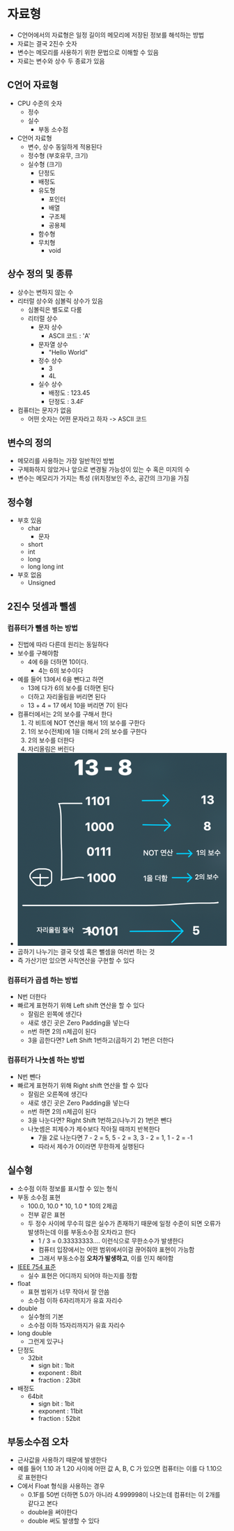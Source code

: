 # 자료형
- C언어에서의 자료형은 일정 길이의 메모리에 저장된 정보를 해석하는 방법
- 자료는 결국 2진수 숫자
- 변수는 메모리를 사용하기 위한 문법으로 이해할 수 있음
- 자료는 변수와 상수 두 종료가 있음

## C언어 자료형
- CPU 수준의 숫자
  - 정수
  - 실수
    - 부동 소수점
- C언어 자료형
  - 변수, 상수 동일하게 적용된다
  - 정수형 (부호유무, 크기)
  - 실수형 (크기)
    - 단정도
    - 배정도
    - 유도형
      - 포인터
      - 배열
      - 구조체
      - 공용체
    - 함수형
    - 무치형
      - void

## 상수 정의 및 종류
- 상수는 변하지 않는 수
- 리터럴 상수와 심볼릭 상수가 있음
  - 심볼릭은 별도로 다룸
  - 리터럴 상수
    - 문자 상수
      - ASCII 코드 : 'A'
    - 문자열 상수
      - "Hello World"
    - 정수 상수
      - 3
      - 4L
    - 실수 상수
      - 배정도 : 123.45
      - 단정도 : 3.4F
- 컴퓨터는 문자가 없음
  - 어떤 숫자는 어떤 문자라고 하자 -> ASCII 코드 

## 변수의 정의
- 메모리를 사용하는 가장 일반적인 방법
- 구체화하지 않았거나 앞으로 변경될 가능성이 있는 수 혹은 미지의 수
- 변수는 메모리가 가지는 특성 (위치정보인 주소, 공간의 크기)을 가짐

## 정수형
- 부호 있음
  - char
    - 문자
  - short
  - int
  - long
  - long long int
- 부호 없음
  - Unsigned

## 2진수 덧셈과 뺄셈
### 컴퓨터가 뺄셈 하는 방법
- 진법에 따라 다른데 원리는 동일하다
- 보수를 구해야함
  - 4에 6을 더하면 10이다. 
    - 4는 6의 보수이다
- 예를 들어 13에서 6을 뺀다고 하면 
  - 13에 다가 6의 보수를 더하면 된다
  - 더하고 자리올림을 버리면 된다
  - 13 + 4 = 17 에서 10을 버리면 7이 된다
- 컴퓨터에서는 2의 보수를 구해서 한다
  1. 각 비트에 NOT 연산을 해서 1의 보수를 구한다
  2. 1의 보수(전체)에 1을 더해서 2의 보수를 구한다
  3. 2의 보수를 더한다
  4. 자리올림은 버린다
- ![subtract.png](..%2Fimage%2Fsubtract.png)
- 곱하기 나누기는 결국 덧셈 혹은 뺄셈을 여러번 하는 것
- 즉 가산기만 있으면 사칙연산을 구현할 수 있다

### 컴퓨터가 곱셉 하는 방법
- N번 더한다
- 빠르게 표현하기 위해 Left shift 연산을 할 수 있다
  - 잘림은 왼쪽에 생긴다
  - 새로 생긴 곳은 Zero Padding을 넣는다
  - n번 하면 2의 n제곱이 된다
  - 3을 곱한다면? Left Shift 1번하고(곱하기 2) 1번은 더한다

### 컴퓨터가 나눗셈 하는 방법
- N번 뺀다
- 빠르게 표현하기 위해 Right shift 연산을 할 수 있다
  - 잘림은 오른쪽에 생긴다
  - 새로 생긴 곳은 Zero Padding을 넣는다
  - n번 하면 2의 n제곱이 된다
  - 3을 나눈다면? Right Shift 1번하고(나누기 2) 1번은 뺀다
  - 나눗셈은 피제수가 제수보다 작아질 때까지 반복한다
    - 7을 2로 나눈다면 7 - 2 = 5, 5 - 2 = 3, 3 - 2 = 1, 1 - 2 = -1
    - 따라서 제수가 0이라면 무한하게 실행된다

## 실수형
- 소수점 이하 정보를 표시할 수 있는 형식
- 부동 소수점 표현
  - 100.0, 10.0 * 10, 1.0 * 10의 2제곱
  - 전부 같은 표현
  - 두 정수 사이에 무수히 많은 실수가 존재하기 때문에 일정 수준이 되면 오류가 발생하는데 이를 부동소수점 오차라고 한다
    - 1 / 3 = 0.33333333.... 이런식으로 무한소수가 발생한다
    - 컴퓨터 입장에서는 어떤 범위에서이걸 끊어줘야 표현이 가능함
    - 그래서 부동소수점 **오차가 발생하고**, 이를 인지 해야함
- [IEEE 754 표준](https://ko.wikipedia.org/wiki/IEEE_754)
  - 실수 표현은 어디까지 되어야 하는지를 정함
- float
  - 표현 범위가 너무 작아서 잘 안씀
  - 소수점 이하 6자리까지가 유효 자리수
- double
  - 실수형의 기본
  - 소수점 이하 15자리까지가 유효 자리수
- long double
  - 그런게 있구나
- 단정도
  - 32bit
    - sign bit : 1bit
    - exponent : 8bit
    - fraction : 23bit
- 배정도
  - 64bit
    - sign bit : 1bit
    - exponent : 11bit
    - fraction : 52bit

## 부동소수점 오차
- 근사값을 사용하기 때문에 발생한다
- 예를 들어 1.10 과 1.20 사이에 어떤 값 A, B, C 가 있으면 컴퓨터는 이를 다 1.10으로 표현한다
- C에서 Float 형식을 사용하는 경우
  - 0.1F를 50번 더하면 5.0가 아니라 4.999998이 나오는데 컴퓨터는 이 2개를 같다고 본다
  - double을 써야한다
  - double 써도 발생할 수 있다